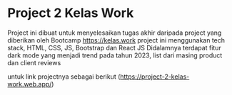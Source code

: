 # Project 2 Kelas Work

Project ini dibuat untuk menyelesaikan tugas akhir daripada project yang diberikan oleh Bootcamp https://kelas.work
project ini menggunakan tech stack, HTML, CSS, JS, Bootstrap dan React JS
Didalamnya terdapat fitur dark mode yang menjadi trend pada tahun 2023, list dari masing product dan client reviews

untuk link projectnya sebagai berikut (https://project-2-kelas-work.web.app/)
